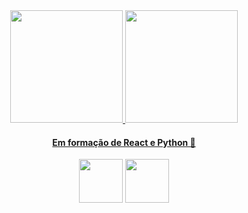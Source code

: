 <body>
<div align="center">
 <a href="https://github.com/GuilhermeMLeal">
 <img height="180em" src="https://github-readme-stats.vercel.app/api/top-langs/?username=GuilhermeMLeal&layout=compact&langs_count=7&theme=dracula"/>
 <img height="180em" src="https://github-readme-stats.vercel.app/api?username=GuilhermeMLeal&show_icons=true&theme=dracula&include_all_commits=true&count_private=true"/>
</div>	
<h4 align="center"> 
	Em formação de React e Python 🚀 
</h4>



<div align="center" justify-content="center">
	<a href="www.linkedin.com/in/guilhermeml1fernandes"><img src="https://static.vecteezy.com/system/resources/previews/018/930/585/original/linkedin-logo-linkedin-icon-transparent-free-png.png"  width="70px" height="70px"></a>
	<a href="https://www.instagram.com/guilherme.mleal/"><img src="https://static.vecteezy.com/system/resources/previews/018/930/473/original/instagram-logo-instagram-icon-transparent-free-png.png"  width="70px" height="70px" ></a>
</div>

</body>



          
